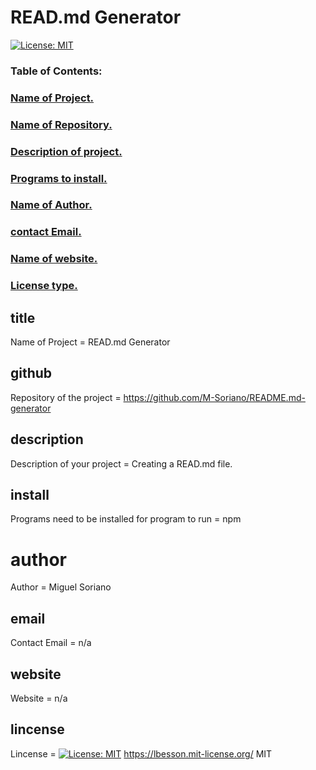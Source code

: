 # READ.md Generator

  [![License: MIT](https://img.shields.io/badge/license-MIT-yellowgreen)](https://lbesson.mit-license.org/)

### Table of Contents:
### [Name of Project.](#title)
### [Name of Repository.](#github)
### [Description of project.](#description)
### [Programs to install.](#install)
### [Name of Author.](#author)
### [contact Email.](#email)
### [Name of website.](#website)
### [License type.](#lincense)






  
## title
  Name of Project = READ.md Generator

## github
  Repository of the project = https://github.com/M-Soriano/README.md-generator

## description
  Description of your project = Creating a READ.md file.

## install
  Programs need to be installed for program to run = npm

# author
  Author = Miguel Soriano

## email
  Contact Email = n/a

## website
  Website = n/a

## lincense
  Lincense = [![License: MIT](https://img.shields.io/badge/license-MIT-yellowgreen)](https://lbesson.mit-license.org/)
             https://lbesson.mit-license.org/
            MIT

  


